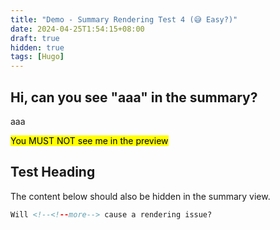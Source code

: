 ```yaml
---
title: "Demo - Summary Rendering Test 4 (😅 Easy?)"
date: 2024-04-25T1:54:15+08:00
draft: true
hidden: true
tags: [Hugo]
---
```


## Hi, can you see "aaa" in the summary?

aaa

<!--<!--more-->

<mark>You MUST NOT see me in the preview</mark>

## Test Heading

The content below should also be hidden in the summary view.

<!--more-->

```html
Will <!--<!--more--> cause a rendering issue?
```
